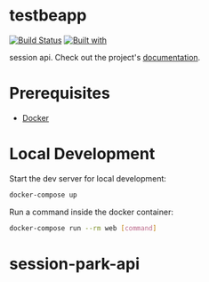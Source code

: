 # testbeapp

[![Build Status](https://travis-ci.org/tomascoelhocruz/testbeapp.svg?branch=master)](https://travis-ci.org/tomascoelhocruz/testbeapp)
[![Built with](https://img.shields.io/badge/Built_with-Cookiecutter_Django_Rest-F7B633.svg)](https://github.com/agconti/cookiecutter-django-rest)

session api. Check out the project's [documentation](http://tomascoelhocruz.github.io/testbeapp/).

# Prerequisites

- [Docker](https://docs.docker.com/docker-for-mac/install/)  

# Local Development

Start the dev server for local development:
```bash
docker-compose up
```

Run a command inside the docker container:

```bash
docker-compose run --rm web [command]
```
# session-park-api
